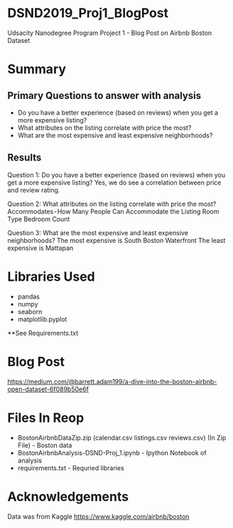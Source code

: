 # DSND2019_Proj1_BlogPost
Udsacity Nanodegree Program Project 1 - Blog Post on Airbnb Boston Dataset

# Summary
## Primary Questions to answer with analysis
- Do you have a better experience (based on reviews) when you get a more expensive listing?
- What attributes on the listing correlate with price the most?
- What are the most expensive and least expensive neighborhoods?

## Results 
Question 1: Do you have a better experience (based on reviews) when you get a more expensive listing?
Yes, we do see a correlation between price and review rating.

Question 2: What attributes on the listing correlate with price the most?
Accommodates - How Many People Can Accommodate the Listing
Room Type
Bedroom Count

Question 3: What are the most expensive and least expensive neighborhoods?
The most expensive is South Boston Waterfront
The least expensive is Mattapan


# Libraries Used
- pandas
- numpy
- seaborn
- matplotlib.pyplot

**See Requirements.txt

# Blog Post 
https://medium.com/@barrett.adam199/a-dive-into-the-boston-airbnb-open-dataset-6f089b50e6f


# Files In Reop
- BostonAirbnbDataZip.zip (calendar.csv listings.csv reviews.csv) (In Zip File) - Boston data
- BostonAirbnbAnalysis-DSND-Proj_1.ipynb - Ipython Notebook of analysis 
- requirements.txt - Requried libraries 

# Acknowledgements
Data was from Kaggle
https://www.kaggle.com/airbnb/boston
